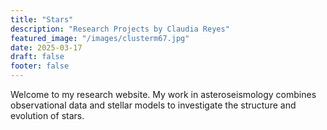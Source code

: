 ```yaml
---
title: "Stars"
description: "Research Projects by Claudia Reyes"
featured_image: "/images/clusterm67.jpg"
date: 2025-03-17
draft: false
footer: false
---
```


Welcome to my research website. My work in asteroseismology combines observational data and stellar models to investigate the structure and evolution of stars.
